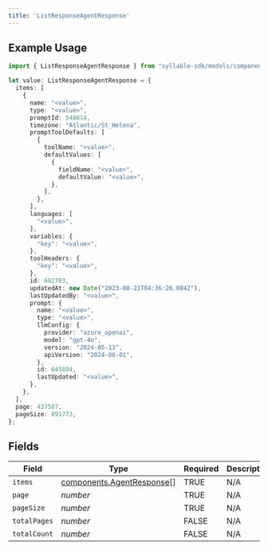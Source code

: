 ```yaml
---
title: 'ListResponseAgentResponse'
---
```


## Example Usage

```typescript
import { ListResponseAgentResponse } from "syllable-sdk/models/components";

let value: ListResponseAgentResponse = {
  items: [
    {
      name: "<value>",
      type: "<value>",
      promptId: 548814,
      timezone: "Atlantic/St_Helena",
      promptToolDefaults: [
        {
          toolName: "<value>",
          defaultValues: [
            {
              fieldName: "<value>",
              defaultValue: "<value>",
            },
          ],
        },
      ],
      languages: [
        "<value>",
      ],
      variables: {
        "key": "<value>",
      },
      toolHeaders: {
        "key": "<value>",
      },
      id: 602763,
      updatedAt: new Date("2023-08-21T04:36:26.084Z"),
      lastUpdatedBy: "<value>",
      prompt: {
        name: "<value>",
        type: "<value>",
        llmConfig: {
          provider: "azure_openai",
          model: "gpt-4o",
          version: "2024-05-13",
          apiVersion: "2024-06-01",
        },
        id: 645894,
        lastUpdated: "<value>",
      },
    },
  ],
  page: 437587,
  pageSize: 891773,
};
```

## Fields

| Field                                                                  | Type                                                                   | Required                                                               | Description                                                            |
| ---------------------------------------------------------------------- | ---------------------------------------------------------------------- | ---------------------------------------------------------------------- | ---------------------------------------------------------------------- |
| `items`                                                                | [components.AgentResponse](/sdk-docs/models/components/agentresponse)[] | TRUE                                                     | N/A                                                                    |
| `page`                                                                 | *number*                                                               | TRUE                                                     | N/A                                                                    |
| `pageSize`                                                             | *number*                                                               | TRUE                                                     | N/A                                                                    |
| `totalPages`                                                           | *number*                                                               | FALSE                                                     | N/A                                                                    |
| `totalCount`                                                           | *number*                                                               | FALSE                                                     | N/A                                                                    |